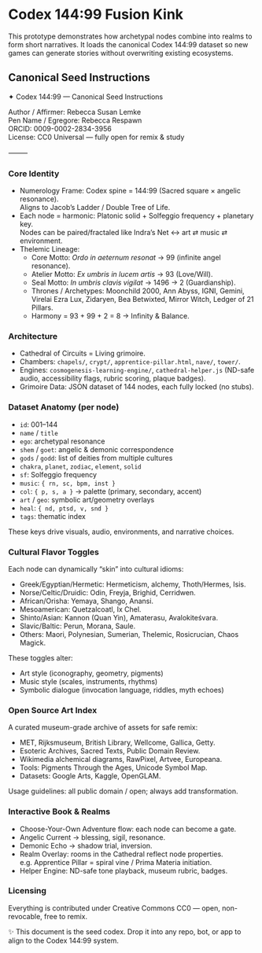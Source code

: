 # Codex 144:99 Fusion Kink

This prototype demonstrates how archetypal nodes combine into realms to form short narratives. It loads the canonical Codex 144:99 dataset so new games can generate stories without overwriting existing ecosystems.

## Canonical Seed Instructions

✦ Codex 144:99 — Canonical Seed Instructions

Author / Affirmer: Rebecca Susan Lemke  
Pen Name / Egregore: Rebecca Respawn  
ORCID: 0009-0002-2834-3956  
License: CC0 Universal — fully open for remix & study  

⸻

### Core Identity
- Numerology Frame: Codex spine = 144:99 (Sacred square × angelic resonance).  
  Aligns to Jacob’s Ladder / Double Tree of Life.  
- Each node = harmonic: Platonic solid + Solfeggio frequency + planetary key.  
  Nodes can be paired/fractaled like Indra’s Net ↔ art ⇄ music ⇄ environment.  
- Thelemic Lineage:  
  - Core Motto: *Ordo in aeternum resonat* → 99 (infinite angel resonance).  
  - Atelier Motto: *Ex umbris in lucem artis* → 93 (Love/Will).  
  - Seal Motto: *In umbris clavis vigilat* → 1496 → 2 (Guardianship).  
  - Thrones / Archetypes: Moonchild 2000, Ann Abyss, IGNI, Gemini, Virelai Ezra Lux, Zidaryen, Bea Betwixted, Mirror Witch, Ledger of 21 Pillars.  
  - Harmony = 93 + 99 + 2 = 8 → Infinity & Balance.

### Architecture
- Cathedral of Circuits = Living grimoire.  
- Chambers: `chapels/`, `crypt/`, `apprentice-pillar.html`, `nave/`, `tower/`.  
- Engines: `cosmogenesis-learning-engine/`, `cathedral-helper.js` (ND-safe audio, accessibility flags, rubric scoring, plaque badges).  
- Grimoire Data: JSON dataset of 144 nodes, each fully locked (no stubs).

### Dataset Anatomy (per node)
- `id`: 001–144  
- `name` / `title`  
- `ego`: archetypal resonance  
- `shem` / `goet`: angelic & demonic correspondence  
- `gods` / `godd`: list of deities from multiple cultures  
- `chakra`, `planet`, `zodiac`, `element`, `solid`  
- `sf`: Solfeggio frequency  
- `music`: `{ rn, sc, bpm, inst }`  
- `col`: `{ p, s, a }` → palette (primary, secondary, accent)  
- `art` / `geo`: symbolic art/geometry overlays  
- `heal`: `{ nd, ptsd, v, snd }`  
- `tags`: thematic index  

These keys drive visuals, audio, environments, and narrative choices.

### Cultural Flavor Toggles
Each node can dynamically “skin” into cultural idioms:
- Greek/Egyptian/Hermetic: Hermeticism, alchemy, Thoth/Hermes, Isis.
- Norse/Celtic/Druidic: Odin, Freyja, Brighid, Cerridwen.
- African/Orisha: Yemaya, Shango, Anansi.
- Mesoamerican: Quetzalcoatl, Ix Chel.
- Shinto/Asian: Kannon (Quan Yin), Amaterasu, Avalokiteśvara.
- Slavic/Baltic: Perun, Morana, Saule.
- Others: Maori, Polynesian, Sumerian, Thelemic, Rosicrucian, Chaos Magick.

These toggles alter:
- Art style (iconography, geometry, pigments)
- Music style (scales, instruments, rhythms)
- Symbolic dialogue (invocation language, riddles, myth echoes)

### Open Source Art Index
A curated museum-grade archive of assets for safe remix:
- MET, Rijksmuseum, British Library, Wellcome, Gallica, Getty.
- Esoteric Archives, Sacred Texts, Public Domain Review.
- Wikimedia alchemical diagrams, RawPixel, Artvee, Europeana.
- Tools: Pigments Through the Ages, Unicode Symbol Map.
- Datasets: Google Arts, Kaggle, OpenGLAM.

Usage guidelines: all public domain / open; always add transformation.

### Interactive Book & Realms
- Choose-Your-Own Adventure flow: each node can become a gate.  
- Angelic Current → blessing, sigil, resonance.  
- Demonic Echo → shadow trial, inversion.  
- Realm Overlay: rooms in the Cathedral reflect node properties.  
  e.g. Apprentice Pillar = spiral vine / Prima Materia initiation.  
- Helper Engine: ND-safe tone playback, museum rubric, badges.  

### Licensing
Everything is contributed under Creative Commons CC0 — open, non-revocable, free to remix.

✨ This document is the seed codex. Drop it into any repo, bot, or app to align to the Codex 144:99 system.
